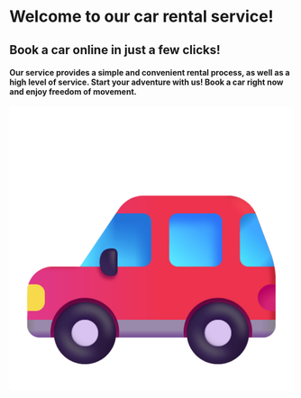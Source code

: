 <h1>Welcome to our car rental service!</h1> 
<h2>Book a car online in just a few clicks!</h2> 
<h4>Our service provides a simple and convenient rental process, as well as a high level
of service. Start your adventure with us! Book a car right now and enjoy freedom
of movement.</h4>

![Car](./public/faviconCar.png)
